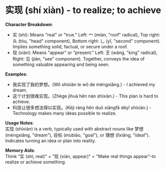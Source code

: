 # **实现 (shí xiàn) - to realize; to achieve**

**Character Breakdown**:  
- 实 (shí): Means "real" or "true." Left: 宀 (mián, "roof" radical), Top right: 头 (tóu, "head" component), Bottom right: 乚 (yǐ, "second" component). Implies something solid, factual, or secure under a roof.  
- 现 (xiàn): Means "appear" or "present." Left: 王 (wáng, "king" radical), Right: 见 (jiàn, "see" component). Together, conveys the idea of something valuable appearing and being seen.

**Examples**:  
- 我实现了我的梦想。(Wǒ shíxiàn le wǒ de mèngxiǎng.) - I achieved my dream.  
- 这个计划很难实现。(Zhège jìhuà hěn nán shíxiàn.) - This plan is hard to achieve.  
- 科技让很多想法得以实现。(Kējì ràng hěn duō xiǎngfǎ déyǐ shíxiàn.) - Technology makes many ideas possible to realize.

**Usage Notes**:  
实现 (shíxiàn) is a verb, typically used with abstract nouns like 梦想 (mèngxiǎng, "dream"), 目标 (mùbiāo, "goal"), or 理想 (lǐxiǎng, "ideal"). Indicates turning an idea or plan into reality.

**Memory Aids**:  
Think “实 (shí, real)" + “现 (xiàn, appear)” = "Make real things appear”-to realize or achieve something.